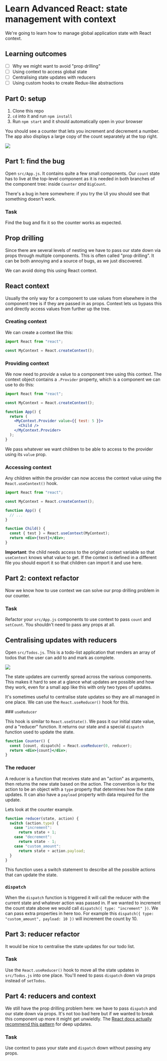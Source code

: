# Learn Advanced React: state management with context

We're going to learn how to manage global application state with React context.

## Learning outcomes

- [ ] Why we might want to avoid "prop drilling"
- [ ] Using context to access global state
- [ ] Centralising state updates with reducers
- [ ] Using custom hooks to create Redux-like abstractions

## Part 0: setup

1. Clone this repo
1. `cd` into it and run `npm install`
1. Run `npm start` and it should automatically open in your browser

You should see a counter that lets you increment and decrement a number. The app also displays a large copy of the count separately at the top right.

![](./screenshots/counter.gif)

## Part 1: find the bug

Open `src/App.js`. It contains quite a few small components. Our `count` state has to live at the top-level component as it is needed in both branches of the component tree: inside `Counter` _and_ `BigCount`.

There's a bug in here somewhere: if you try the UI you should see that something doesn't work.

### Task

Find the bug and fix it so the counter works as expected.

## Prop drilling

Since there are several levels of nesting we have to pass our state down via props through multiple components. This is often called "prop drilling". It can be both annoying and a source of bugs, as we just discovered.

We can avoid doing this using React context.

## React context

Usually the only way for a component to use values from elsewhere in the component tree is if they are passed in as props. Context lets us bypass this and directly access values from further up the tree.

### Creating context

We can create a context like this:

```jsx
import React from "react";

const MyContext = React.createContext();
```

### Providing context

We now need to _provide_ a value to a component tree using this context. The context object contains a `.Provider` property, which is a component we can use to do this:

```jsx
import React from "react";

const MyContext = React.createContext();

function App() {
  return (
    <MyContext.Provider value={{ test: 5 }}>
      <Child />
    </MyContext.Provider>
  );
}
```

We pass whatever we want children to be able to access to the provider using its `value` prop.

### Accessing context

Any children within the provider can now access the context value using the `React.useContext()` hook.

```jsx
import React from "react";

const MyContext = React.createContext();

function App() {
  // ...
}

function Child() {
  const { test } = React.useContext(MyContext);
  return <div>{test}</div>;
}
```

**Important**: the child needs access to the original context variable so that `useContext` knows what value to get. If the context is defined in a different file you should export it so that children can import it and use here.

## Part 2: context refactor

Now we know how to use context we can solve our prop drilling problem in our counter.

### Task

Refactor your `src/App.js` components to use context to pass `count` and `setCount`. You shouldn't need to pass any props at all.

## Centralising updates with reducers

Open `src/Todos.js`. This is a todo-list application that renders an array of todos that the user can add to and mark as complete.

![](./screenshots/todos.gif)

The state updates are currently spread across the various components. This makes it hard to see at a glance what updates are possible and how they work, even for a small app like this with only two types of updates.

It's sometimes useful to centralise state updates so they are all managed in one place. We can use the `React.useReducer()` hook for this.

### `useReducer`

This hook is similar to `React.useState()`. We pass it our initial state value, _and_ a "reducer" function. It returns our state and a special `dispatch` function used to update the state.

```jsx
function Counter() {
  const [count, dispatch] = React.useReducer(0, reducer);
  return <div>{count}</div>;
}
```

### The reducer

A reducer is a function that receives state and an "action" as arguments, then returns the new state based on the action. The convention is for the action to be an object with a `type` property that determines how the state updates. It can also have a `payload` property with data required for the update.

Lets look at the counter example.

```js
function reducer(state, action) {
  switch (action.type) {
    case "increment":
      return state + 1;
    case "decrement":
      return state - 1;
    case "custom_amount":
      return state + action.payload;
  }
}
```

This function uses a switch statement to describe all the possible actions that can update the state.

### `dispatch`

When the `dispatch` function is triggered it will call the reducer with the current state and whatever action was passed in. If we wanted to increment the count state above we would call `dispatch({ type: "increment" })`. We can pass extra properties in here too. For example this `dispatch({ type: "custom_amount", payload: 10 })` will increment the count by 10.

## Part 3: reducer refactor

It would be nice to centralise the state updates for our todo list.

### Task

Use the `React.useReducer()` hook to move all the state updates in `src/Todos.js` into one place. You'll need to pass `dispatch` down via props instead of `setTodos`.

## Part 4: reducers and context

We still have the prop drilling problem here: we have to pass `dispatch` and our state down via props. It's not too bad here but if we wanted to break this component up more it might get unwieldly. The [React docs actually recommend this pattern](https://reactjs.org/docs/hooks-faq.html#how-to-avoid-passing-callbacks-down) for deep updates.

### Task

Use context to pass your state and `dispatch` down without passing any props.
